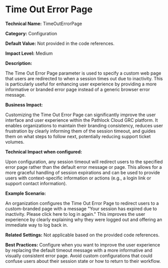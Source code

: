 # Time Out Error Page

**Technical Name:** TimeOutErrorPage

**Category:** Configuration

**Default Value:** Not provided in the code references.

**Impact Level:** Medium

**Description:**

The Time Out Error Page parameter is used to specify a custom web page that users are redirected to when a session times out due to inactivity. This is particularly useful for enhancing user experience by providing a more informative or branded error page instead of a generic browser error message.

**Business Impact:**

Customizing the Time Out Error Page can significantly improve the user interface and user experience within the Pathlock Cloud GRC platform. It enables organizations to maintain their branding consistency, reduces user frustration by clearly informing them of the session timeout, and guides them on what steps to follow next, potentially reducing support ticket volumes.

**Technical Impact when configured:**

Upon configuration, any session timeout will redirect users to the specified error page rather than the default error message or page. This allows for a more graceful handling of session expirations and can be used to provide users with context-specific information or actions (e.g., a login link or support contact information).

**Example Scenario:**

An organization configures the Time Out Error Page to redirect users to a custom-branded page with a message "Your session has expired due to inactivity. Please click here to log in again." This improves the user experience by clearly explaining why they were logged out and offering an immediate way to log back in.

**Related Settings:** Not applicable based on the provided code references.

**Best Practices:** Configure when you want to improve the user experience by replacing the default timeout message with a more informative and visually consistent error page. Avoid custom configurations that could confuse users about their session state or how to return to their workflow.